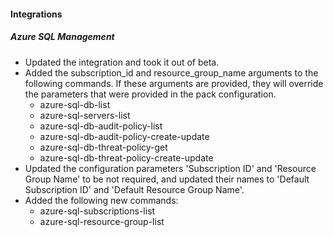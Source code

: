 
#### Integrations

##### Azure SQL Management
- Updated the integration and took it out of beta.
- Added the subscription_id and resource_group_name arguments to the following commands. If these arguments are provided, they will override the parameters that were provided in the pack configuration.
  - azure-sql-db-list
  - azure-sql-servers-list
  - azure-sql-db-audit-policy-list
  - azure-sql-db-audit-policy-create-update
  - azure-sql-db-threat-policy-get
  - azure-sql-db-threat-policy-create-update
- Updated the configuration parameters 'Subscription ID' and 'Resource Group Name' to be not required, and updated their names to 'Default Subscription ID' and 'Default Resource Group Name'.
- Added the following new commands:
  - azure-sql-subscriptions-list
  - azure-sql-resource-group-list
